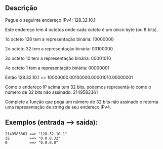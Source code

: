 ## Descrição
Pegue o seguinte endereço IPv4: 128.32.10.1

Este endereço tem 4 octetos onde cada octeto é um único byte (ou 8 bits).

1o octeto 128 tem a representação binária: 10000000

2o octeto 32 tem a representação binária: 00100000

3o octeto 10 tem a representação binária: 00001010

4o octeto 1 tem a representação binária: 00000001

Então 128.32.10.1 == 10000000.00100000.00001010.00000001

Como o endereço IP acima tem 32 bits, podemos representá-lo como o número de 32 bits não assinado: 2149583361

Complete a função que pega um número de 32 bits não assinado e retorna uma representação de string de seu endereço IPv4.

## Exemplos (entrada --> saída):
```
2149583361 ==> "128.32.10.1"
32         ==> "0.0.0.32"
0          ==> "0.0.0.0"
```
